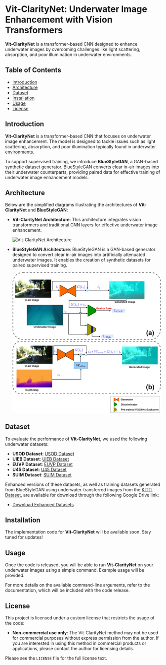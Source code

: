 # Vit-ClarityNet: Underwater Image Enhancement with Vision Transformers

**Vit-ClarityNet** is a transformer-based CNN designed to enhance underwater images by overcoming challenges like light scattering, absorption, and poor illumination in underwater environments.

## Table of Contents
- [Introduction](#introduction)
- [Architecture](#architecture)
- [Dataset](#dataset)
- [Installation](#installation)
- [Usage](#usage)
- [License](#license)

## Introduction

**Vit-ClarityNet** is a transformer-based CNN that focuses on underwater image enhancement. The model is designed to tackle issues such as light scattering, absorption, and poor illumination typically found in underwater environments.

To support supervised training, we introduce **BlueStyleGAN**, a GAN-based synthetic dataset generator. BlueStyleGAN converts clear in-air images into their underwater counterparts, providing paired data for effective training of underwater image enhancement models.

## Architecture

Below are the simplified diagrams illustrating the architectures of **Vit-ClarityNet** and **BlueStyleGAN**:

- **Vit-ClarityNet Architecture**: This architecture integrates vision transformers and traditional CNN layers for effective underwater image enhancement.

  ![Vit-ClarityNet Architecture](diagrams/ClarityNet.png)

- **BlueStyleGAN Architecture**: BlueStyleGAN is a GAN-based generator designed to convert clear in-air images into artificially attenuated underwater images. It enables the creation of synthetic datasets for paired supervised training.

  ![BlueStyleGAN Architecture](diagrams/BlueStyleGAN.png)

## Dataset

To evaluate the performance of **Vit-ClarityNet**, we used the following underwater datasets:

- **USOD Dataset**: [USOD Dataset](https://irvlab.cs.umn.edu/resources/usod-dataset)
- **UIEB Dataset**: [UIEB Dataset](https://li-chongyi.github.io/proj_benchmark.html)
- **EUVP Dataset**: [EUVP Dataset](https://irvlab.cs.umn.edu/resources/euvp-dataset)
- **U45 Dataset**: [U45 Dataset](https://github.com/IPNUISTlegal/underwater-test-dataset-U45-)
- **SUIM Dataset**: [SUIM Dataset](https://irvlab.cs.umn.edu/resources/suim-dataset)

Enhanced versions of these datasets, as well as training datasets generated from BlueStyleGAN using underwater-transferred images from the [KITTI Dataset](https://www.cvlibs.net/datasets/kitti/), are available for download through the following Google Drive link:

- [Download Enhanced Datasets](https://drive.google.com/drive/folders/1bobH4BGmL2AonNb-OWEnlbbNHGrkehYb)

## Installation

The implementation code for **Vit-ClarityNet** will be available soon. Stay tuned for updates!

## Usage

Once the code is released, you will be able to run **Vit-ClarityNet** on your underwater images using a simple command. Example usage will be provided.

For more details on the available command-line arguments, refer to the documentation, which will be included with the code release.

## License

This project is licensed under a custom license that restricts the usage of the code:

- **Non-commercial use only**: The Vit-ClarityNet method may not be used for commercial purposes without express permission from the author. If you are interested in using this method in commercial products or applications, please contact the author for licensing details.
  
Please see the `LICENSE` file for the full license text.
